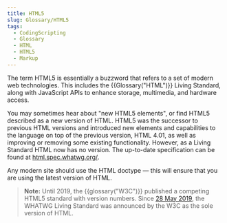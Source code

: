 ```yaml
---
title: HTML5
slug: Glossary/HTML5
tags:
  - CodingScripting
  - Glossary
  - HTML
  - HTML5
  - Markup
---
```

The term HTML5 is essentially a buzzword that refers to a set of modern web technologies. This includes the {{Glossary("HTML")}} Living Standard, along with JavaScript APIs to enhance storage, multimedia, and hardware access.

You may sometimes hear about "new HTML5 elements", or find HTML5 described as a new version of HTML. HTML5 was the successor to previous HTML versions and introduced new elements and capabilities to the language on top of the previous version, HTML 4.01, as well as improving or removing some existing functionality. However, as a Living Standard HTML now has no version. The up-to-date specification can be found at [html.spec.whatwg.org/](https://html.spec.whatwg.org/).

Any modern site should use the HTML doctype — this will ensure that you are using the latest version of HTML.

> **Note:** Until 2019, the {{glossary("W3C")}} published a competing HTML5 standard with version numbers. Since [28 May 2019](https://www.w3.org/blog/news/archives/7753), the WHATWG Living Standard was announced by the W3C as the sole version of HTML.
